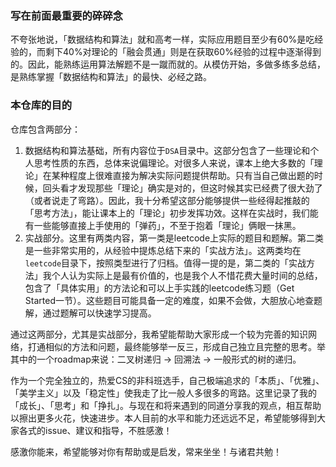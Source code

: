### 写在前面最重要的碎碎念

不夸张地说，「数据结构和算法」就和高考一样，实际应用题目至少有60%是吃经验的，而剩下40%对理论的「融会贯通」则是在获取60%经验的过程中逐渐得到的。因此，能熟练运用算法解题不是一蹴而就的。从模仿开始，多做多练多总结，是熟练掌握「数据结构和算法」的最快、必经之路。

### 本仓库的目的

仓库包含两部分：

1. 数据结构和算法基础，所有内容位于`DSA`目录中。这部分包含了一些理论和个人思考性质的东西，总体来说偏理论。对很多人来说，课本上绝大多数的「理论」在某种程度上很难直接为解决实际问题提供帮助。只有当自己做出题的时候，回头看才发现那些「理论」确实是对的，但这时候其实已经费了很大劲了（或者说走了弯路）。因此，我十分希望这部分能够提供一些经得起推敲的「思考方法」，能让课本上的「理论」初步发挥功效。这样在实战时，我们能有一些能够直接上手使用的「弹药」，不至于抱着「理论」俩眼一抹黑。
2. 实战部分。这里有两类内容，第一类是leetcode上实际的题目和题解。第二类是一些非常实用的，从经验中提炼总结下来的「实战方法」。这两类均在`leetcode`目录下，按照类型进行了归档。值得一提的是，第二类的「实战方法」我个人认为实际上是最有价值的，也是我个人不惜花费大量时间的总结，包含了「具体实用」的方法论和可以上手实践的leetcode练习题（Get Started一节）。这些题目可能具备一定的难度，如果不会做，大胆放心地查题解，通过题解可以快速学习提高。

通过这两部分，尤其是实战部分，我希望能帮助大家形成一个较为完善的知识网络，打通相似的方法和问题，最终能够举一反三，形成自己独立且完整的思考。举其中的一个roadmap来说：二叉树递归 → 回溯法 → 一般形式的树的递归。

作为一个完全独立的，热爱CS的非科班选手，自己极端追求的「本质」、「优雅」、「美学主义」以及「稳定性」使我走了比一般人多很多的弯路。这里记录了我的「成长」、「思考」和「挣扎」。与现在和将来遇到的同道分享我的观点，相互帮助以擦出更多火花，快速进步。本人目前的水平和能力还远远不足，希望能够得到大家各式的issue、建议和指导，不胜感激！

感激你能来，希望能够对你有帮助或是启发，常来坐坐！与诸君共勉！
